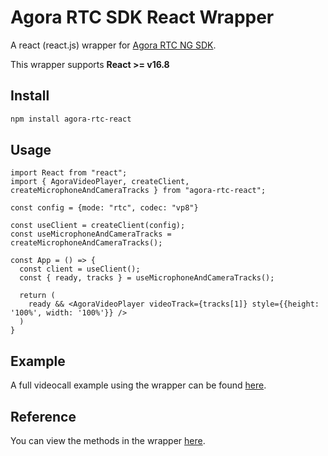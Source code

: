 # Agora RTC SDK React Wrapper

A react (react.js) wrapper for [Agora RTC NG SDK](https://www.npmjs.com/package/agora-rtc-sdk-ng).

This wrapper supports **React >= v16.8**

## Install
```bash
npm install agora-rtc-react
```

## Usage
```tsx
import React from "react";
import { AgoraVideoPlayer, createClient, createMicrophoneAndCameraTracks } from "agora-rtc-react";

const config = {mode: "rtc", codec: "vp8"}

const useClient = createClient(config);
const useMicrophoneAndCameraTracks = createMicrophoneAndCameraTracks();

const App = () => {
  const client = useClient();
  const { ready, tracks } = useMicrophoneAndCameraTracks();

  return (
    ready && <AgoraVideoPlayer videoTrack={tracks[1]} style={{height: '100%', width: '100%'}} />
  )
}

``` 

## Example
A full videocall example using the wrapper can be found [here](https://github.com/AgoraIO-Community/agora-rtc-react/wiki/Example).

## Reference 
You can view the methods in the wrapper [here](https://agoraio-community.github.io/Agora-RTC-React).
